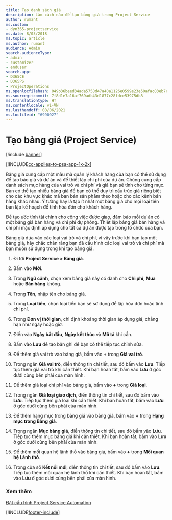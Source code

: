 ```yaml
---
title: Tạo danh sách giá
description: Làm cách nào để tạo bảng giá trong Project Service
author: rumant
ms.custom:
- dyn365-projectservice
ms.date: 8/03/2018
ms.topic: article
ms.author: rumant
audience: Admin
search.audienceType:
- admin
- customizer
- enduser
search.app:
- D365CE
- D365PS
- ProjectOperations
ms.openlocfilehash: 049b36beed34ada5758d47a40a1126e0599e23e50afac83eb7ef0e37daaaaa65
ms.sourcegitcommit: 7f8d1e7a16af769adb43d1877c28fdce53975db8
ms.translationtype: HT
ms.contentlocale: vi-VN
ms.lasthandoff: 08/06/2021
ms.locfileid: "6990927"
---
```

# <a name="create-a-price-list-project-service"></a>Tạo bảng giá (Project Service)

[!include [banner](../includes/psa-now-project-operations.md)]

[!INCLUDE[cc-applies-to-psa-app-1x-2x](../includes/cc-applies-to-psa-app-1x-2x.md)]

Bảng giá cung cấp một mẫu mà quản lý khách hàng của bạn có thể sử dụng để tạo báo giá và dự án và để thiết lập chi phí của dự án. Chúng cung cấp danh sách mục hàng của vai trò và chi phí và giá bạn sẽ tính cho từng mục. Bạn có thể tạo nhiều bảng giá để bạn có thể duy trì cấu trúc giá riêng biệt cho các khu vực khác mà bạn bán sản phẩm theo hoặc cho các kênh bán hàng khác nhau. Ý tưởng hay là tạo ít nhất một bảng giá cho mọi loại tiền bạn lập kế hoạch để tính hóa đơn cho khách hàng.  
  
Để tạo ước tính tài chính cho công việc được giao, đảm bảo mỗi dự án có một bảng giá bán hàng và chi phí dự phòng. Thiết lập bảng giá bán hàng và chi phí mặc định áp dụng cho tất cả dự án được tạo trong tổ chức của bạn.  
  
Bảng giá dựa vào các loại vai trò và chi phí, vì vậy trước khi bạn tạo một bảng giá, hãy chắc chắn rằng bạn đã cấu hình các loại vai trò và chi phí mà bạn muốn sử dụng trong khi tạo bảng giá.  
  
1.  Đi tới **Project Service > Bảng giá**.  
  
2.  Bấm vào **Mới**.  
  
3.  Trong **Ngữ cảnh**, chọn xem bảng giá này có dành cho **Chi phí**, **Mua** hoặc **Bán hàng** không.  
  
4.  Trong **Tên**, nhập tên cho bảng giá.  
  
5.  Trong **Loại tiền**, chọn loại tiền bạn sẽ sử dụng để lập hóa đơn hoặc tính chi phí.  
  
6.  Trong **Đơn vị thời gian**, chỉ định khoảng thời gian áp dụng giá, chẳng hạn như ngày hoặc giờ.  
  
7.  Điền vào **Ngày bắt đầu**, **Ngày kết thúc** và **Mô tả** khi cần.  
  
8.  Bấm vào **Lưu** để tạo bản ghi để bạn có thể tiếp tục chỉnh sửa.  
  
9. Để thêm giá vai trò vào bảng giá, bấm vào **+** trong **Giá vai trò**.  
  
10. Trong ngăn **Giá vai trò**, điền thông tin chi tiết, sau đó bấm vào **Lưu**. Tiếp tục thêm giá vai trò khi cần thiết. Khi bạn hoàn tất, bấm vào **Lưu** ở góc dưới cùng bên phải của màn hình.  
  
11. Để thêm giá loại chi phí vào bảng giá, bấm vào **+** trong **Giá loại**.  
  
12. Trong ngăn **Giá loại giao dịch**, điền thông tin chi tiết, sau đó bấm vào **Lưu**. Tiếp tục thêm giá loại khi cần thiết. Khi bạn hoàn tất, bấm vào **Lưu** ở góc dưới cùng bên phải của màn hình.  
  
13. Để thêm hạng mục trong bảng giá vào bảng giá, bấm vào **+** trong **Hạng mục trong Bảng giá**.  
  
14. Trong ngăn **Mục bảng giá**, điền thông tin chi tiết, sau đó bấm vào **Lưu**. Tiếp tục thêm mục bảng giá khi cần thiết. Khi bạn hoàn tất, bấm vào **Lưu** ở góc dưới cùng bên phải của màn hình.  
  
15. Để thêm mối quan hệ lãnh thổ vào bảng giá, bấm vào **+** trong **Mối quan hệ Lãnh thổ**.  
  
16. Trong cửa sổ **Kết nối mới**, điền thông tin chi tiết, sau đó bấm vào **Lưu**. Tiếp tục thêm mối quan hệ lãnh thổ khi cần thiết. Khi bạn hoàn tất, bấm vào **Lưu** ở góc dưới cùng bên phải của màn hình.  
  
### <a name="see-also"></a>Xem thêm  
 [Đặt cấu hình Project Service Automation](../psa/configure.md)


[!INCLUDE[footer-include](../includes/footer-banner.md)]